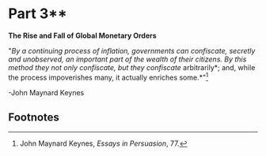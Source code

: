 # Part 3**

**The Rise and Fall of Global Monetary Orders**

"*By a continuing process of inflation, governments can confiscate, secretly and unobserved, an important part of the wealth of their citizens. By this method they not only confiscate, but they confiscate* arbitrarily*; and, while the process impoverishes many, it actually enriches some.*"[^139]

-John Maynard Keynes


## Footnotes

[^139]: John Maynard Keynes, *Essays in Persuasion*, 77.

